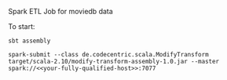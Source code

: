 Spark ETL Job for moviedb data

To start:

```sbt assembly```

```spark-submit --class de.codecentric.scala.ModifyTransform target/scala-2.10/modify-transform-assembly-1.0.jar --master spark://<<your-fully-qualified-host>>:7077 ```
